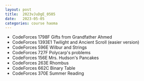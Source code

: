 ```yaml
---
layout: post
title:  2023vJuDgE_0505
date:   2023-05-05
categories: course haoma
---
```


*   CodeForces 1798F    Gifts from Grandfather Ahmed
*   CodeForces 1393E1   Twilight and Ancient Scroll (easier version)
*   CodeForces 596E	Wilbur and Strings
*   CodeForces 727F	Polycarp's problems
*   CodeForces 156E	Mrs. Hudson's Pancakes
*   CodeForces 263E	Rhombus
*   CodeForces 662C	Binary Table
*   CodeForces 370E	Summer Reading